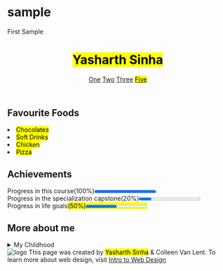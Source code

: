 # sample
First Sample
<!DOCTYPE html>
<html lang="en">
<head>
	<meta charset="utf-8">
	<title>Final Project
    </title>
</head>
    <body>
        <header>
            <h1><mark>Yasharth Sinha</mark></h1>
            <nav>
                <a href= "#">One</a>
                <a href= "#">Two</a>
                <a href= "#">Three</a>
                <a href= "#"><mark>Five</mark></a>
            </nav>
        </header>
            <section>
                <h2>Favourite Foods</h2>
                <u1>
                    <li><mark>Chocolates</mark></li>
                    <li><mark>Soft Drinks</mark></li>
                    <li><mark>Chicken</mark></li>
                    <li><mark>Pizza</mark></li>
                </u1>
            </section>
            <section>
            <h2>Achievements</h2>
            Progress in this course(100%)<progress value="100" max="100"></progress><br>
            Progress in the specialization capstone(20%)<progress value="20" max="100"></progress><br>
            Progress in life goals<mark>(50%)<progress value="50" max="100"></progress></mark><br>
            </section>
            <section>
                <h2>More about me</h2>
                <details>
                    <summary>My Childhood</summary>
                    <p><mark>I grew up in Prayagraj, UP, India. I miss my childhood</mark></p>
                </details>
            </section>
            <footer>
                <img src="http://www.intro-webdesign.com/images/newlogo.png" alt="logo">
                This page was created by <mark>Yasharth Sinha</mark> &amp; Colleen Van Lent. To learn more about web design, visit <a href="http://www.intro-webdesign.com/">Intro to Web Design</a>
            </footer>
    </body>
</html>
